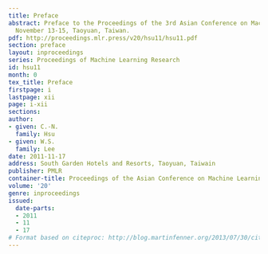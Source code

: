 ```yaml
---
title: Preface
abstract: Preface to the Proceedings of the 3rd Asian Conference on Machine Learning,
  November 13-15, Taoyuan, Taiwan.
pdf: http://proceedings.mlr.press/v20/hsu11/hsu11.pdf
section: preface
layout: inproceedings
series: Proceedings of Machine Learning Research
id: hsu11
month: 0
tex_title: Preface
firstpage: i
lastpage: xii
page: i-xii
sections: 
author:
- given: C.-N.
  family: Hsu
- given: W.S.
  family: Lee
date: 2011-11-17
address: South Garden Hotels and Resorts, Taoyuan, Taiwain
publisher: PMLR
container-title: Proceedings of the Asian Conference on Machine Learning
volume: '20'
genre: inproceedings
issued:
  date-parts:
  - 2011
  - 11
  - 17
# Format based on citeproc: http://blog.martinfenner.org/2013/07/30/citeproc-yaml-for-bibliographies/
---
```

